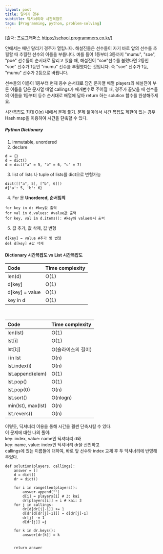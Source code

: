 ```yaml
---
layout: post
title: 달리기 경주
subtitle: 딕셔너리와 시간복잡도
tags: [Programming, python, problem-solving]
---
```

[출처: 프로그래머스 https://school.programmers.co.kr/]

얀에서는 매년 달리기 경주가 열립니다. 해설진들은 선수들이 자기 바로 앞의 선수를 추월할 때 추월한 선수의 이름을 부릅니다. 예를 들어 1등부터 3등까지 "mumu", "soe", "poe" 선수들이 순서대로 달리고 있을 때, 해설진이 "soe"선수를 불렀다면 2등인 "soe" 선수가 1등인 "mumu" 선수를 추월했다는 것입니다. 즉 "soe" 선수가 1등, "mumu" 선수가 2등으로 바뀝니다.

선수들의 이름이 1등부터 현재 등수 순서대로 담긴 문자열 배열 players와 해설진이 부른 이름을 담은 문자열 배열 callings가 매개변수로 주어질 때, 경주가 끝났을 때 선수들의 이름을 1등부터 등수 순서대로 배열에 담아 return 하는 solution 함수를 완성해주세요.

시간복잡도 최대 O(n) 내에서 문제 풀기.
문제 풀이에서 시간 복잡도 제한이 있는 경우 Hash map을 이용하여 시간을 단축할 수 있다.

##### Python Dictionary
1. immutable, unordered
2. declare 
```
d = {}
d = dict()
d = dict("a" = 5, "b" = 6, "c" = 7)
```
3. list of lists 나 tuple of lists를 dict으로 변형가능
```
dict([["a", 5], ["b", 6]])
#{'a': 5, 'b': 6}
```
4. For 문 **Unordered, 순서임의**
```
for key in d: #key값 출력
for val in d.values: #value값 출력
for key, val in d.items(): #key와 value동시 출력
```
5. 값 추가, 값 삭제, 값 변형
```
d[key] = value #추가 및 변형
del d[key] #값 삭제
```

#### Dictionary 시간복잡도 vs List 시간복잡도

| Code | Time complexity |
| :----- |:---------------- |
| len(d) | O(1) | 
| d[key]| O(1) | 
| d[key] = value | O(1) | 
| key in d | O(1) | 

<p>&nbsp;</p>

| Code | Time complexity |
| :----- |:----------------- |
| len(lst) | O(1) | 
| lst[i] | O(1) | 
| lst[i:j] | O(슬라이스의 길이) | 
| i in lst | O(n) | 
| lst.index(i) | O(n) |
| lst.append(elem) | O(1) |
| lst.pop() | O(1) |
| lst.pop(0) | O(n) |
| lst.sort() | O(nlogn) |
| min(lst), max(lst) | O(n) |
| lst.revers() | O(n) |

이렇듯, 딕셔너리 이용을 통해 시간을 훨씬 단축시킬 수 있다. \
이 문제에 대한 나의 풀이: \
key: index, value: name인 딕셔더리 d와 \
key: name, value: index인 딕셔너리 dr을 선언하고 \
callings에 있는 이름들에 대하여, 바로 앞 선수와 index 교체 후
두 딕셔너리에 반영해 주었다. 
```
def solution(players, callings):
    answer = []
    d = dict()
    dr = dict()
    
    for i in range(len(players)):
        answer.append("")
        d[i] = players[i] # 3: kai
        dr[players[i]] = i # kai: 3
    for j in callings:
        dr[d[dr[j]-1]] += 1
        d[dr[d[dr[j]-1]]] = d[dr[j]-1]
        dr[j] -= 1 
        d[dr[j]] =j
        
    for k in dr.keys():
        answer[dr[k]] = k
        
            
    return answer
```
